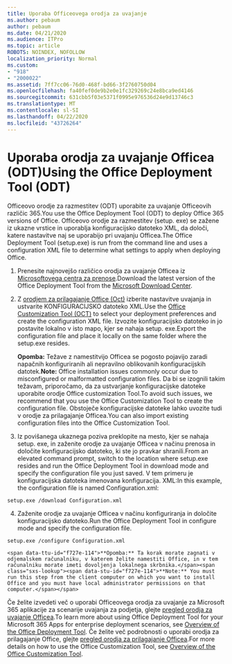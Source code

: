 ```yaml
---
title: Uporaba Officeovega orodja za uvajanje
ms.author: pebaum
author: pebaum
ms.date: 04/21/2020
ms.audience: ITPro
ms.topic: article
ROBOTS: NOINDEX, NOFOLLOW
localization_priority: Normal
ms.custom:
- "918"
- "2000022"
ms.assetid: 7ff7cc06-76d0-468f-bd66-3f2760750d04
ms.openlocfilehash: fa40fef0de9b2e0e1fc329269c24e8bca9ed4146
ms.sourcegitcommit: 631cbb5f03e5371f0995e976536d24e9d13746c3
ms.translationtype: MT
ms.contentlocale: sl-SI
ms.lasthandoff: 04/22/2020
ms.locfileid: "43726264"
---
```

# <a name="using-the-office-deployment-tool-odt"></a><span data-ttu-id="f727e-102">Uporaba orodja za uvajanje Officea (ODT)</span><span class="sxs-lookup"><span data-stu-id="f727e-102">Using the Office Deployment Tool (ODT)</span></span>

<span data-ttu-id="f727e-103">Officeovo orodje za razmestitev (ODT) uporabite za uvajanje Officeovih različic 365.</span><span class="sxs-lookup"><span data-stu-id="f727e-103">You use the Office Deployment Tool (ODT) to deploy Office 365 versions of Office.</span></span> <span data-ttu-id="f727e-104">Officeovo orodje za razmestitev (setup. exe) se zažene iz ukazne vrstice in uporablja konfiguracijsko datoteko XML, da določi, katere nastavitve naj se uporabijo pri uvajanju Officea.</span><span class="sxs-lookup"><span data-stu-id="f727e-104">The Office Deployment Tool (setup.exe) is run from the command line and uses a configuration XML file to determine what settings to apply when deploying Office.</span></span>
  
1. <span data-ttu-id="f727e-105">Prenesite najnovejšo različico orodja za uvajanje Officea iz [Microsoftovega centra za prenose](https://go.microsoft.com/fwlink/p/?LinkID=626065).</span><span class="sxs-lookup"><span data-stu-id="f727e-105">Download the latest version of the Office Deployment Tool from the [Microsoft Download Center](https://go.microsoft.com/fwlink/p/?LinkID=626065).</span></span>

2. <span data-ttu-id="f727e-106">Z [orodjem za prilagajanje Office (Oct)](https://config.office.com) izberite nastavitve uvajanja in ustvarite KONFIGURACIJSKO datoteko XML.</span><span class="sxs-lookup"><span data-stu-id="f727e-106">Use the [Office Customization Tool (OCT)](https://config.office.com) to select your deployment preferences and create the configuration XML file.</span></span> <span data-ttu-id="f727e-107">Izvozite konfiguracijsko datoteko in jo postavite lokalno v isto mapo, kjer se nahaja setup. exe.</span><span class="sxs-lookup"><span data-stu-id="f727e-107">Export the configuration file and place it locally on the same folder where the setup.exe resides.</span></span>

    <span data-ttu-id="f727e-108">**Opomba:** Težave z namestitvijo Officea se pogosto pojavijo zaradi napačnih konfiguriranih ali nepravilno oblikovanih konfiguracijskih datotek.</span><span class="sxs-lookup"><span data-stu-id="f727e-108">**Note:** Office installation issues commonly occur due to misconfigured or malformatted configuration files.</span></span> <span data-ttu-id="f727e-109">Da bi se izognili takim težavam, priporočamo, da za ustvarjanje konfiguracijske datoteke uporabite orodje Office customization Tool.</span><span class="sxs-lookup"><span data-stu-id="f727e-109">To avoid such issues, we recommend that you use the Office Customization Tool to create the configuration file.</span></span> <span data-ttu-id="f727e-110">Obstoječe konfiguracijske datoteke lahko uvozite tudi v orodje za prilagajanje Officea.</span><span class="sxs-lookup"><span data-stu-id="f727e-110">You can also import existing configuration files into the Office Customization Tool.</span></span>

3. <span data-ttu-id="f727e-111">Iz povišanega ukaznega poziva preklopite na mesto, kjer se nahaja setup. exe, in zaženite orodje za uvajanje Officea v načinu prenosa in določite konfiguracijsko datoteko, ki ste jo pravkar shranili.</span><span class="sxs-lookup"><span data-stu-id="f727e-111">From an elevated command prompt, switch to the location where setup.exe resides and run the Office Deployment Tool in download mode and specify the configuration file you just saved.</span></span> <span data-ttu-id="f727e-112">V tem primeru je konfiguracijska datoteka imenovana konfiguracija. XML:</span><span class="sxs-lookup"><span data-stu-id="f727e-112">In this example, the configuration file is named Configuration.xml:</span></span>
    
  ```
  setup.exe /download Configuration.xml  
  ```

4. <span data-ttu-id="f727e-113">Zaženite orodje za uvajanje Officea v načinu konfiguriranja in določite konfiguracijsko datoteko.</span><span class="sxs-lookup"><span data-stu-id="f727e-113">Run the Office Deployment Tool in configure mode and specify the configuration file.</span></span>
    
  ```
  setup.exe /configure Configuration.xml
  ```

    <span data-ttu-id="f727e-114">**Opomba:** Ta korak morate zagnati v odjemalskem računalniku, v katerem želite namestiti Office, in v tem računalniku morate imeti dovoljenja lokalnega skrbnika.</span><span class="sxs-lookup"><span data-stu-id="f727e-114">**Note:** You must run this step from the client computer on which you want to install Office and you must have local administrator permissions on that computer.</span></span>

<span data-ttu-id="f727e-115">Če želite izvedeti več o uporabi Officeovega orodja za uvajanje za Microsoft 365 aplikacije za scenarije uvajanja za podjetja, glejte [pregled orodja za uvajanje Officea](https://docs.microsoft.com/deployoffice/overview-of-the-office-2016-deployment-tool).</span><span class="sxs-lookup"><span data-stu-id="f727e-115">To learn more about using Office Deployment Tool for your Microsoft 365 Apps for enterprise deployment scenarios, see [Overview of the Office Deployment Tool](https://docs.microsoft.com/deployoffice/overview-of-the-office-2016-deployment-tool).</span></span> <span data-ttu-id="f727e-116">Če želite več podrobnosti o uporabi orodja za prilagajanje Office, glejte [pregled orodja za prilagajanje Officea](https://docs.microsoft.com/DeployOffice/overview-of-the-office-customization-tool-for-click-to-run).</span><span class="sxs-lookup"><span data-stu-id="f727e-116">For more details on how to use the Office Customization Tool, see [Overview of the Office Customization Tool](https://docs.microsoft.com/DeployOffice/overview-of-the-office-customization-tool-for-click-to-run).</span></span>
